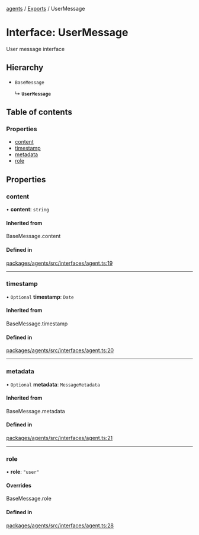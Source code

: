 <!-- 
 ⚠️  AUTO-GENERATED FILE - DO NOT EDIT MANUALLY
 This file is automatically generated by scripts/docs-generator.js
 To make changes, edit the source TypeScript files or update the generator script
-->

[agents](../../) / [Exports](../modules) / UserMessage

# Interface: UserMessage

User message interface

## Hierarchy

- `BaseMessage`

  ↳ **`UserMessage`**

## Table of contents

### Properties

- [content](UserMessage#content)
- [timestamp](UserMessage#timestamp)
- [metadata](UserMessage#metadata)
- [role](UserMessage#role)

## Properties

### content

• **content**: `string`

#### Inherited from

BaseMessage.content

#### Defined in

[packages/agents/src/interfaces/agent.ts:19](https://github.com/woojubb/robota/blob/87419dbb26faf50d7f1d60ae717fbe215743d1f6/packages/agents/src/interfaces/agent.ts#L19)

___

### timestamp

• `Optional` **timestamp**: `Date`

#### Inherited from

BaseMessage.timestamp

#### Defined in

[packages/agents/src/interfaces/agent.ts:20](https://github.com/woojubb/robota/blob/87419dbb26faf50d7f1d60ae717fbe215743d1f6/packages/agents/src/interfaces/agent.ts#L20)

___

### metadata

• `Optional` **metadata**: `MessageMetadata`

#### Inherited from

BaseMessage.metadata

#### Defined in

[packages/agents/src/interfaces/agent.ts:21](https://github.com/woojubb/robota/blob/87419dbb26faf50d7f1d60ae717fbe215743d1f6/packages/agents/src/interfaces/agent.ts#L21)

___

### role

• **role**: ``"user"``

#### Overrides

BaseMessage.role

#### Defined in

[packages/agents/src/interfaces/agent.ts:28](https://github.com/woojubb/robota/blob/87419dbb26faf50d7f1d60ae717fbe215743d1f6/packages/agents/src/interfaces/agent.ts#L28)
